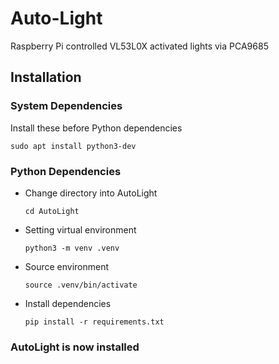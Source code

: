 # Auto-Light
Raspberry Pi controlled VL53L0X activated lights via PCA9685

## Installation

### System Dependencies
Install these before Python dependencies

`sudo apt install python3-dev`

### Python Dependencies

* Change directory into AutoLight

    `cd AutoLight`

* Setting virtual environment

    `python3 -m venv .venv`

* Source environment
    
    `source .venv/bin/activate`

* Install dependencies

    `pip install -r requirements.txt`

### AutoLight is now installed